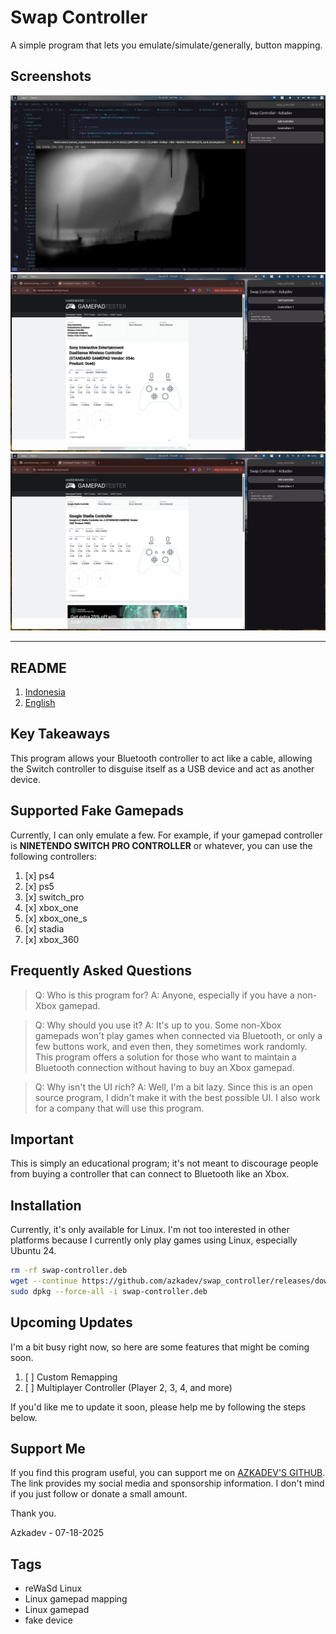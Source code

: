 # Swap Controller

A simple program that lets you emulate/simulate/generally, button mapping.

## Screenshots

![](screenshots/1.png)
![](screenshots/2.png)
![](screenshots/3.png)

---

## README

1. [Indonesia](./README.md)
2. [English](./README_EN.md)

## Key Takeaways

This program allows your Bluetooth controller to act like a cable, allowing the Switch controller to disguise itself as a USB device and act as another device.

## Supported Fake Gamepads

Currently, I can only emulate a few. For example, if your gamepad controller is **NINETENDO SWITCH PRO CONTROLLER** or whatever, you can use the following controllers:

1. [x] ps4
2. [x] ps5
3. [x] switch_pro
4. [x] xbox_one
5. [x] xbox_one_s
6. [x] stadia
7. [x] xbox_360

## Frequently Asked Questions

> Q: Who is this program for?
> A: Anyone, especially if you have a non-Xbox gamepad.

> Q: Why should you use it?
> A: It's up to you. Some non-Xbox gamepads won't play games when connected via Bluetooth, or only a few buttons work, and even then, they sometimes work randomly. This program offers a solution for those who want to maintain a Bluetooth connection without having to buy an Xbox gamepad.

> Q: Why isn't the UI rich?
> A: Well, I'm a bit lazy. Since this is an open source program, I didn't make it with the best possible UI. I also work for a company that will use this program.

## Important

This is simply an educational program; it's not meant to discourage people from buying a controller that can connect to Bluetooth like an Xbox.

## Installation

Currently, it's only available for Linux. I'm not too interested in other platforms because I currently only play games using Linux, especially Ubuntu 24.

```bash
rm -rf swap-controller.deb
wget --continue https://github.com/azkadev/swap_controller/releases/download/latest/swap-controller.deb
sudo dpkg --force-all -i swap-controller.deb
```

## Upcoming Updates

I'm a bit busy right now, so here are some features that might be coming soon.

1. [ ] Custom Remapping
2. [ ] Multiplayer Controller (Player 2, 3, 4, and more)

If you'd like me to update it soon, please help me by following the steps below.

## Support Me

If you find this program useful, you can support me on [AZKADEV'S GITHUB](https://github.com/azkadev). The link provides my social media and sponsorship information. I don't mind if you just follow or donate a small amount.

Thank you.

Azkadev - 07-18-2025

## Tags

- reWaSd Linux
- Linux gamepad mapping
- Linux gamepad
- fake device
